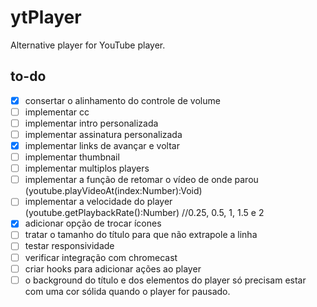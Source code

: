 # ytPlayer
Alternative player for YouTube player.

## to-do
 - [x] consertar o alinhamento do controle de volume
 - [ ] implementar cc
 - [ ] implementar intro personalizada 
 - [ ] implementar assinatura personalizada
 - [x] implementar links de avançar e voltar
 - [ ] implementar thumbnail
 - [ ] implementar multiplos players
 - [ ] implementar a função de retomar o vídeo de onde parou (youtube.playVideoAt(index:Number):Void)
 - [ ] implementar a velocidade do player (youtube.getPlaybackRate():Number) //0.25, 0.5, 1, 1.5 e 2
 - [x] adicionar opção de trocar ícones
 - [ ] tratar o tamanho do título para que não extrapole a linha
 - [ ] testar responsividade
 - [ ] verificar integração com chromecast
 - [ ] criar hooks para adicionar ações ao player
 - [ ] o background do título e dos elementos do player só precisam estar com uma cor sólida quando o player for pausado.
